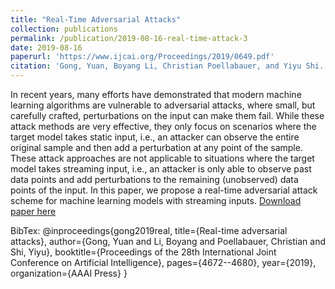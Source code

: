 ```yaml
---
title: "Real-Time Adversarial Attacks"
collection: publications
permalink: /publication/2019-08-16-real-time-attack-3
date: 2019-08-16
paperurl: 'https://www.ijcai.org/Proceedings/2019/0649.pdf'
citation: 'Gong, Yuan, Boyang Li, Christian Poellabauer, and Yiyu Shi. "Real-time adversarial attacks." In Proceedings of the 28th International Joint Conference on Artificial Intelligence, pp. 4672-4680. AAAI Press, 2019.'
---
```

In recent years, many efforts have demonstrated that modern machine learning algorithms are vulnerable to adversarial attacks, where small, but carefully crafted, perturbations on the input can make them fail. While these attack methods are very effective, they only focus on scenarios where the target model takes static input, i.e., an attacker can observe the entire original sample and then add a perturbation at any point of the sample. These attack approaches are not applicable to situations where the target model takes streaming input, i.e., an attacker is only able to observe past data points and add perturbations to the remaining (unobserved) data points of the input. In this paper, we propose a real-time adversarial attack scheme for machine learning models with streaming inputs.
[Download paper here](https://www.ijcai.org/Proceedings/2019/0649.pdf)

BibTex: 
@inproceedings{gong2019real,
  title={Real-time adversarial attacks},
  author={Gong, Yuan and Li, Boyang and Poellabauer, Christian and Shi, Yiyu},
  booktitle={Proceedings of the 28th International Joint Conference on Artificial Intelligence},
  pages={4672--4680},
  year={2019},
  organization={AAAI Press}
}
